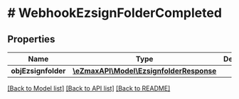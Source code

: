 # # WebhookEzsignFolderCompleted

## Properties

Name | Type | Description | Notes
------------ | ------------- | ------------- | -------------
**objEzsignfolder** | [**\eZmaxAPI\Model\EzsignfolderResponse**](EzsignfolderResponse.md) |  |

[[Back to Model list]](../../README.md#models) [[Back to API list]](../../README.md#endpoints) [[Back to README]](../../README.md)
